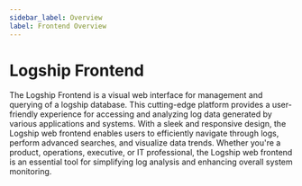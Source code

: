 ```yaml
---
sidebar_label: Overview
label: Frontend Overview
---
```


# Logship Frontend

The Logship Frontend is a visual web interface for management and querying of a logship database. This cutting-edge platform provides a user-friendly experience for accessing and analyzing log data generated by various applications and systems. With a sleek and responsive design, the Logship web frontend enables users to efficiently navigate through logs, perform advanced searches, and visualize data trends. Whether you're a product, operations, executive, or IT professional, the Logship web frontend is an essential tool for simplifying log analysis and enhancing overall system monitoring.